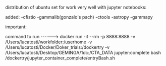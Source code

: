 distribution of ubuntu set for work very well with jupyter notebooks:

added:
-cfistio
-gammalib(gonzalo's pach)
-ctools
-astropy
-gammapy

important:

command to run ------> docker run -it --rm -p 8888:8888 -v /Users/lucatosti/workfolder:/userhome -v /Users/lucatosti/Docker/Doker_trials:/dockertry -v /Users/lucatosti/Desktop/GEMINGA/1dc:/CTA_DATA jupyter:complete bash /dockertry/jupyter_container_complete/entryBash.sh

